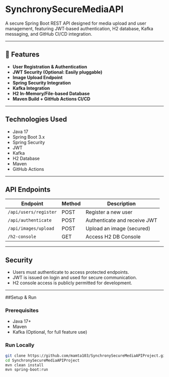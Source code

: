# SynchronySecureMediaAPI

A secure Spring Boot REST API designed for media upload and user management, featuring JWT-based authentication, H2 database, Kafka messaging, and GitHub CI/CD integration.

---

## 🚀 Features

- **User Registration & Authentication**
- **JWT Security (Optional: Easily pluggable)**
- **Image Upload Endpoint**
- **Spring Security Integration**
- **Kafka Integration**
- **H2 In-Memory/File-based Database**
- **Maven Build + GitHub Actions CI/CD**

---

## Technologies Used

- Java 17
- Spring Boot 3.x
- Spring Security
- JWT
- Kafka
- H2 Database
- Maven
- GitHub Actions

---

## API Endpoints

| Endpoint                     | Method | Description                   |
|-----------------------------|--------|-------------------------------|
| `/api/users/register`       | POST   | Register a new user          |
| `/api/authenticate`         | POST   | Authenticate and receive JWT |
| `/api/images/upload`        | POST   | Upload an image (secured)    |
| `/h2-console`               | GET    | Access H2 DB Console         |

---

## Security

- Users must authenticate to access protected endpoints.
- JWT is issued on login and used for secure communication.
- H2 console access is publicly permitted for development.

---

##Setup & Run

### Prerequisites

- Java 17+
- Maven
- Kafka (Optional, for full feature use)

### Run Locally

```bash
git clone https://github.com/mamta103/SynchronySecureMediaAPIProject.git
cd SynchronySecureMediaAPIProject
mvn clean install
mvn spring-boot:run
